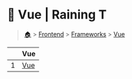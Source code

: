 # 🍶 Vue  | Raining T

> [🏠](/) > [Frontend](/frontend) > [Frameworks](/frontend/frameworks) > [Vue](/frontend/frameworks/03-vue)

<table><thead><tr><th></th><th>Vue</th></tr></thead><tbody><tr><td>1</td><td><a href="/frontend/frameworks/03-vue/01-vue2">Vue</a></td></tr></tbody></table>

